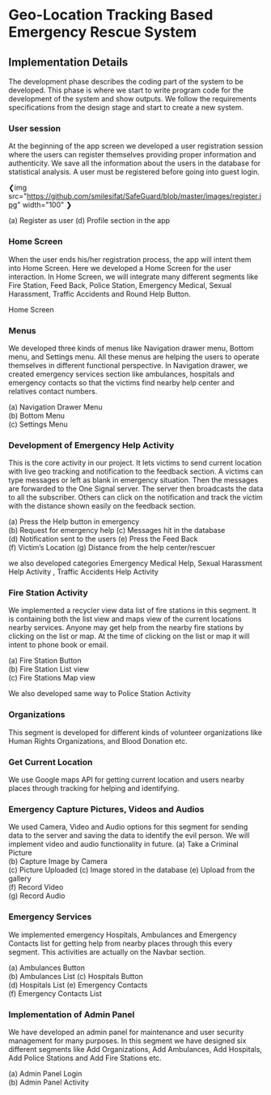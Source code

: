 # Geo-Location Tracking Based Emergency Rescue System
## Implementation Details
The development phase describes the coding part of the system to be developed. This phase is where we start to write program code for the development of the system and show outputs. We follow the requirements specifications from the design stage and start to create a new system. 

### User session 
At the beginning of the app screen we developed a user registration session where the users can register themselves providing proper information and authenticity. We save all the information about the users in the database for statistical analysis. A user must be registered before going into guest login.

❮img src="https://github.com/smilesifat/SafeGuard/blob/master/images/register.jpg" width="100" ❯

(a) Register as user	                   (d) Profile section in the app

### Home Screen
When the user ends his/her registration process, the app will intent them into Home Screen. Here we developed a Home Screen for the user interaction. In Home Screen, we will integrate many different segments like Fire Station, Feed Back, Police Station, Emergency Medical, Sexual Harassment, Traffic Accidents and Round Help Button.
 
Home Screen
### Menus
We developed three kinds of menus like Navigation drawer menu, Bottom menu, and Settings menu. All these menus are helping the users to operate themselves in different functional perspective. In Navigation drawer, we created emergency services section like ambulances, hospitals and emergency contacts so that the victims find nearby help center and relatives contact numbers. 

(a) Navigation Drawer Menu 		 
(b) Bottom Menu	                  
(c) Settings Menu

### Development of Emergency Help Activity
This is the core activity in our project. It lets victims to send current location with live geo tracking and notification to the feedback section. A victims can type messages or left as blank in emergency situation. Then the messages are forwarded to the One Signal server. The server then broadcasts the data to all the subscriber. Others can click on the notification and track the victim with the distance shown easily on the feedback section.
  				 
(a) Press the Help button in emergency 			               
(b) Request for emergency help
(c) Messages hit in the database 	                            
(d) Notification sent to the users
(e) Press the Feed Back	           
(f) Victim’s Location	(g) Distance from the help center/rescuer

we also developed categories Emergency Medical Help,  Sexual Harassment Help Activity , Traffic Accidents Help Activity

### Fire Station Activity
We implemented a recycler view data list of fire stations in this segment. It is containing both the list view and maps view of the current locations nearby services. Anyone may get help from the nearby fire stations by clicking on the list or map. At the time of clicking on the list or map it will intent to phone book or email.

(a) Fire Station Button 	           
(b) Fire Station List view 	             
(c) Fire Stations Map view

We also developed same way to Police Station Activity

### Organizations
This segment is developed for different kinds of volunteer organizations like Human Rights Organizations, and Blood Donation etc. 

### Get Current Location
We use Google maps API for getting current location and users nearby places through tracking for helping and identifying.
 
### Emergency Capture Pictures, Videos and Audios
We used Camera, Video and Audio options for this segment for sending data to the server and saving the data to identify the evil person. We will implement video and audio functionality in future.
(a) Take a Criminal Picture 	         
(b) Capture Image by Camera    	      
(c) Picture Uploaded
(c) Image stored in the database
(e) Upload from the gallery                     
(f) Record Video 	                      
(g) Record Audio

### Emergency Services 
We implemented emergency Hospitals, Ambulances and Emergency Contacts list for getting help from nearby places through this every segment. This activities are actually on the Navbar section.

(a) Ambulances Button 				                              
(b) Ambulances List
(c) Hospitals Button 				                                
(d) Hospitals List 
(e) Emergency Contacts 			                                       
(f) Emergency Contacts List

### Implementation of Admin Panel
We have developed an admin panel for maintenance and user security management for many purposes. In this segment we have designed six different segments like Add Organizations, Add Ambulances, Add Hospitals, Add Police Stations and Add Fire Stations etc.
  					 
(a) Admin Panel Login 				 	             
(b) Admin Panel Activity

